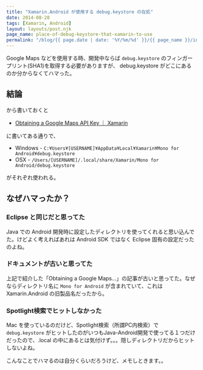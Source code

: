 ```yaml
---
title: "Xamarin.Android が使用する debug.keystore の在処"
date: 2014-08-28
tags: [Xamarin, Android]
layout: layouts/post.njk
page_name: place-of-debug-keystore-that-xamarin-to-use
permalink: "/blog/{{ page.date | date: '%Y/%m/%d' }}/{{ page_name }}/index.html"
---
```

Google Maps などを使用する時、開発中ならば ``debug.keystore`` のフィンガープリント(SHA1)を取得する必要がありますが、 debug.keystore がどこにあるのか分からなくてハマった。
<!--more-->
## 結論

から書いておくと

* [Obtaining a Google Maps API Key ｜ Xamarin](http://developer.xamarin.com/guides/android/platform_features/maps_and_location/maps/obtaining_a_google_maps_api_key/)

に書いてある通りで、

* Windows - ``C:¥Users¥[USERNAME]¥AppData¥Local¥Xamarin¥Mono for Android¥debug.keystore``
* OSX - ``/Users/[USERNAME]/.local/share/Xamarin/Mono for Android/debug.keystore``

がそれぞれ使われる。

## なぜハマったか？

### Eclipse と同じだと思ってた

Java での Android 開発時に設定したディレクトリを使ってくれると思い込んでた。けどよく考えればあれは Android SDK ではなく Eclipse 固有の設定だったのよね。

### ドキュメントが古いと思ってた

上記で紹介した「Obtaining a Google Maps…」の記事が古いと思ってた。なぜならディレクトリ名に ``Mono for Android`` が含まれていて、これは Xamarin.Android の旧製品名だったから。

### Spotlight検索でヒットしなかった

Mac を使っているのだけど、Spotlight検索（所謂PC内検索）で ``debug.keystore`` がヒットしたのがいつもJava-Android開発で使ってる１つだけだったので、.local の中にあるとは気付けず。。。隠しディレクトリだからヒットしないよね。

こんなことでハマるのは自分くらいだろうけど、メモしときます。。